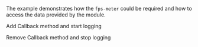 The example demonstrates how the `fps-meter` could be required and how to access the data provided by the module.

Add Callback method and start logging
<snippet id='start-fps-meter'/>
<snippet id='start-fps-meter-ts'/>

Remove Callback method and stop logging
<snippet id='stop-fps-meter'/>
<snippet id='stop-fps-meter-ts'/>

